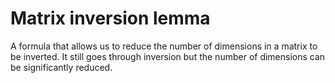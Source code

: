 # Matrix inversion lemma

A formula that allows us to reduce the number of dimensions in a matrix to be
inverted. It still goes through inversion but the number of dimensions can be
significantly reduced.
